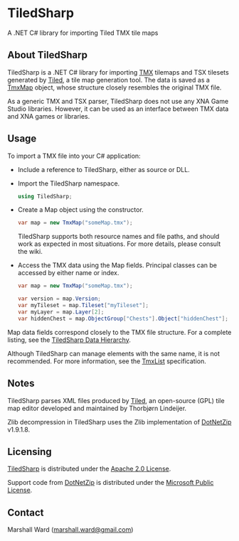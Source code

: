TiledSharp
==========
A .NET C# library for importing Tiled TMX tile maps

About TiledSharp
----------------
TiledSharp is a .NET C# library for importing [TMX] tilemaps and TSX tilesets
generated by [Tiled], a tile map generation tool. The data is saved as a
[TmxMap] object, whose structure closely resembles the original TMX file.

As a generic TMX and TSX parser, TiledSharp does not use any XNA Game Studio
libraries. However, it can be used as an interface between TMX data and XNA
games or libraries.

Usage
-----
To import a TMX file into your C# application:

- Include a reference to TiledSharp, either as source or DLL.

- Import the TiledSharp namespace.

    ```csharp
    using TiledSharp;
    ```

- Create a Map object using the constructor.

    ```csharp
    var map = new TmxMap("someMap.tmx");
    ```
    
    TiledSharp supports both resource names and file paths, and should work as
    expected in most situations. For more details, please consult the wiki.

- Access the TMX data using the Map fields. Principal classes can be accessed
  by either name or index.

    ```csharp
    var map = new TmxMap("someMap.tmx");

    var version = map.Version;
    var myTileset = map.Tileset["myTileset"];
    var myLayer = map.Layer[2];
    var hiddenChest = map.ObjectGroup["Chests"].Object["hiddenChest"];
    ```

Map data fields correspond closely to the TMX file structure. For a complete
listing, see the [TiledSharp Data Hierarchy].
 
Although TiledSharp can manage elements with the same name, it is not
recommended. For more information, see the [TmxList] specification.

Notes
-----
TiledSharp parses XML files produced by [Tiled], an open-source (GPL) tile
map editor developed and maintained by Thorbjørn Lindeijer.

Zlib decompression in TiledSharp uses the Zlib implementation of [DotNetZip]
v1.9.1.8.

Licensing
---------
[TiledSharp] is distributed under the [Apache 2.0 License].

Support code from [DotNetZip] is distributed under the
[Microsoft Public License][Ms-PL].

Contact
-------
Marshall Ward (<marshall.ward@gmail.com>)

[TiledSharp]: https://github.com/marshallward/TiledSharp
[Tiled]: http://mapeditor.org
[TmxMap]: https://github.com/marshallward/TiledSharp/wiki/Map
[TMX]: https://github.com/bjorn/tiled/wiki/TMX-Map-Format
[TiledSharp Data Hierarchy]: https://github.com/marshallward/TiledSharp/wiki/TiledSharp-Data-Hierarchy
[TmxList]: https://github.com/marshallward/TiledSharp/wiki/TiledList
[DotNetZip]: http://dotnetzip.codeplex.com
[Apache 2.0 License]: http://www.apache.org/licenses/LICENSE-2.0.txt
[Ms-PL]: http://www.microsoft.com/en-us/openness/licenses.aspx#MPL
